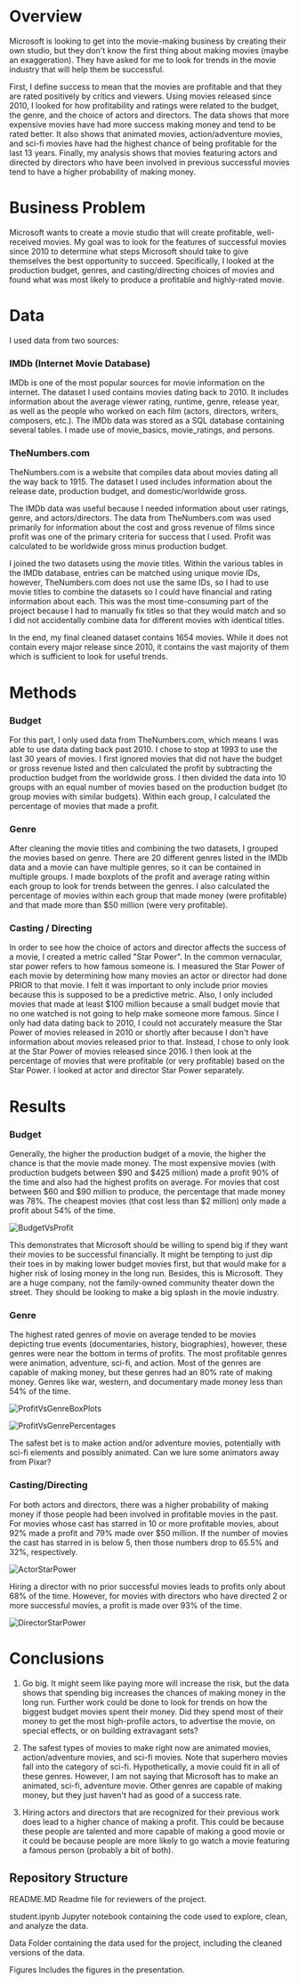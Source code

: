 # Overview

Microsoft is looking to get into the movie-making business by creating their own studio, but they don't know the first thing about making movies (maybe an exaggeration). They have asked for me to look for trends in the movie industry that will help them be successful.

First, I define success to mean that the movies are profitable and that they are rated positively by critics and viewers. Using movies released since 2010, I looked for how profitability and ratings were related to the budget, the genre, and the choice of actors and directors. The data shows that more expensive movies have had more success making money and tend to be rated better. It also shows that animated movies, action/adventure movies, and sci-fi movies have had the highest chance of being profitable for the last 13 years. Finally, my analysis shows that movies featuring actors and directed by directors who have been involved in previous successful movies tend to have a higher probability of making money.


# Business Problem
Microsoft wants to create a movie studio that will create profitable, well-received movies. My goal was to look for the features of successful movies since 2010 to determine what steps Microsoft should take to give themselves the best opportunity to succeed. Specifically, I looked at the production budget, genres, and casting/directing choices of movies and found what was most likely to produce a profitable and highly-rated movie.

# Data
I used data from two sources:
### IMDb (Internet Movie Database)
IMDb is one of the most popular sources for movie information on the internet.
The dataset I used contains movies dating back to 2010.
It includes information about the average viewer rating, runtime, genre, release year, as well as the people who worked on each film (actors, directors, writers, composers, etc.).
The IMDb data was stored as a SQL database containing several tables. I made use of movie_basics, movie_ratings, and persons.

### TheNumbers.com
TheNumbers.com is a website that compiles data about movies dating all the way back to 1915.
The dataset I used includes information about the release date, production budget, and domestic/worldwide gross.

The IMDb data was useful because I needed information about user ratings, genre, and actors/directors. The data from TheNumbers.com was used primarily for information about the cost and gross revenue of films since profit was one of the primary criteria for success that I used. Profit was calculated to be worldwide gross minus production budget.

I joined the two datasets using the movie titles. Within the various tables in the IMDb database, entries can be matched using unique movie IDs, however, TheNumbers.com does not use the same IDs, so I had to use movie titles to combine the datasets so I could have financial and rating information about each. This was the most time-consuming part of the project because I had to manually fix titles so that they would match and so I did not accidentally combine data for different movies with identical titles.

In the end, my final cleaned dataset contains 1654 movies. While it does not contain every major release since 2010, it contains the vast majority of them which is sufficient to look for useful trends.

# Methods
### Budget
For this part, I only used data from TheNumbers.com, which means I was able to use data dating back past 2010. I chose to stop at 1993 to use the last 30 years of movies. I first ignored movies that did not have the budget or gross revenue listed and then calculated the profit by subtracting the production budget from the worldwide gross. I then divided the data into 10 groups with an equal number of movies based on the production budget (to group movies with similar budgets). Within each group, I calculated the percentage of movies that made a profit.

### Genre
After cleaning the movie titles and combining the two datasets, I grouped the movies based on genre. There are 20 different genres listed in the IMDb data and a movie can have multiple genres, so it can be contained in multiple groups. I made boxplots of the profit and average rating within each group to look for trends between the genres. I also calculated the percentage of movies within each group that made money (were profitable) and that made more than $50 million (were very profitable).

### Casting / Directing
In order to see how the choice of actors and director affects the success of a movie, I created a metric called "Star Power". In the common vernacular, star power refers to how famous someone is. I measured the Star Power of each movie by determining how many movies an actor or director had done PRIOR to that movie. I felt it was important to only include prior movies because this is supposed to be a predictive metric. Also, I only included movies that made at least $100 million because a small budget movie that no one watched is not going to help make someone more famous. Since I only had data dating back to 2010, I could not accurately measure the Star Power of movies released in 2010 or shortly after because I don't have information about movies released prior to that. Instead, I chose to only look at the Star Power of movies released since 2016. I then look at the percentage of movies that were profitable (or very profitable) based on the Star Power. I looked at actor and director Star Power separately.

# Results
### Budget
Generally, the higher the production budget of a movie, the higher the chance is that the movie made money. The most expensive movies (with production budgets between $90 and $425 million) made a profit 90% of the time and also had the highest profits on average. For movies that cost between $60 and $90 million to produce, the percentage that made money was 78%. The cheapest movies (that cost less than $2 million) only made a profit about 54% of the time.

![BudgetVsProfit](Figures/BudgetVsProfit.png)

This demonstrates that Microsoft should be willing to spend big if they want their movies to be successful financially. It might be tempting to just dip their toes in by making lower budget movies first, but that would make for a higher risk of losing money in the long run. Besides, this is Microsoft. They are a huge company, not the family-owned community theater down the street. They should be looking to make a big splash in the movie industry.

### Genre
The highest rated genres of movie on average tended to be movies depicting true events (documentaries, history, biographies), however, these genres were near the bottom in terms of profits.
The most profitable genres were animation, adventure, sci-fi, and action. Most of the genres are capable of making money, but these genres had an 80% rate of making money. Genres like war, western, and documentary made money less than 54% of the time.

![ProfitVsGenreBoxPlots](Figures/ProfitVsGenreBoxPlots.png)

![ProfitVsGenrePercentages](Figures/ProfitVsGenrePercentages.png)

The safest bet is to make action and/or adventure movies, potentially with sci-fi elements and possibly animated. Can we lure some animators away from Pixar?

### Casting/Directing
For both actors and directors, there was a higher probability of making money if those people had been involved in profitable movies in the past. For movies whose cast has starred in 10 or more profitable movies, about 92% made a profit and 79% made over $50 million. If the number of movies the cast has starred in is below 5, then those numbers drop to 65.5% and 32%, respectively.

![ActorStarPower](Figures/ActorStarPower.png)

Hiring a director with no prior successful movies leads to profits only about 68% of the time. However, for movies with directors who have directed 2 or more successful movies, a profit is made over 93% of the time.

![DirectorStarPower](Figures/DirectorStarPower.png)

# Conclusions
1. Go big. It might seem like paying more will increase the risk, but the data shows that spending big increases the chances of making money in the long run. Further work could be done to look for trends on how the biggest budget movies spent their money. Did they spend most of their money to get the most high-profile actors, to advertise the movie, on special effects, or on building extravagant sets?

2. The safest types of movies to make right now are animated movies, action/adventure movies, and sci-fi movies. Note that superhero movies fall into the category of sci-fi. Hypothetically, a movie could fit in all of these genres. However, I am not saying that Microsoft has to make an animated, sci-fi, adventure movie. Other genres are capable of making money, but they just haven't had as good of a success rate.

3. Hiring actors and directors that are recognized for their previous work does lead to a higher chance of making a profit. This could be because these people are talented and more capable of making a good movie or it could be because people are more likely to go watch a movie featuring a famous person (probably a bit of both).

## Repository Structure
README.MD      Readme file for reviewers of the project.

student.ipynb  Jupyter notebook containing the code used to explore, clean, and analyze the data.

Data           Folder containing the data used for the project, including the cleaned versions of the data.

Figures        Includes the figures in the presentation.